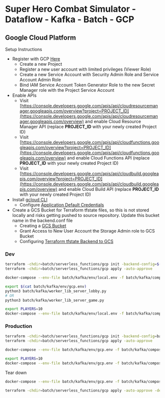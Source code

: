 # Super Hero Combat Simulator - Dataflow - Kafka - Batch - GCP

## Google Cloud Platform

Setup Instructions
 * Register with GCP [Here](https://console.cloud.google.com/freetrial)
   * Create a new Project
   * Register a new user account with limited privileges (Viewer Role)
   * Create a new Service Account with Security Admin Role and Service Account Admin Role
   * Bind IAM Service Account Token Generator Role to the new Secret Manager role with the Project Service Account
 * Enable APIs
   * Visit [https://console.developers.google.com/apis/api/cloudresourcemanager.googleapis.com/overview?project=PROJECT_ID](https://console.developers.google.com/apis/api/cloudresourcemanager.googleapis.com/overview) and enable Cloud Resource Manager API (replace **PROJECT_ID** with your newly created Project ID)
   * Visit [https://console.developers.google.com/apis/api/cloudfunctions.googleapis.com/overview?project=PROJECT_ID](https://console.developers.google.com/apis/api/cloudfunctions.googleapis.com/overview) and enable Cloud Functions API (replace **PROJECT_ID** with your newly created Project ID)
   * Visit [https://console.developers.google.com/apis/api/cloudbuild.googleapis.com/overview?project=PROJECT_ID](https://console.developers.google.com/apis/api/cloudbuild.googleapis.com/overview) and enable Cloud Build API (replace **PROJECT_ID** with your newly created Project ID)
 * Install [gcloud CLI](https://cloud.google.com/sdk/docs/install)
   * Configure [Application Default Credentials](https://cloud.google.com/docs/authentication/application-default-credentials)
 * Create a GCS Bucket for Terraform tfstate files, so this is not stored locally and risks getting pushed to source repository. Update this bucket name in the backend.conf file
   * Creating a [GCS Bucket](https://cloud.google.com/storage/docs/creating-buckets)
   * Grant Access to New User Account the Storage Admin role to GCS Bucket
   * Configuring [Terraform tfstate Backend to GCS](https://cloud.google.com/docs/terraform/resource-management/store-state)

### Dev
```bash
terraform -chdir=batch/serverless_functions/gcp init -backend-config=$(pwd)/batch/serverless_functions/gcp/backend.conf && \
terraform -chdir=batch/serverless_functions/gcp apply -auto-approve

docker-compose --env-file batch/kafka/env/local.env -f batch/kafka/compose/docker-compose.local.yml up -d redis build_db zookeeper kafka kafka-ui
```

```bash
export $(cat batch/kafka/env/gcp.env)
python3 batch/kafka/worker_lib_server_lobby.py
# OR
python3 batch/kafka/worker_lib_server_game.py
```

```bash
export PLAYERS=10
docker-compose --env-file batch/kafka/env/local.env -f batch/kafka/compose/docker-compose.local.yml up --scale player=${PLAYERS} --scale worker_lib_server_game=0 --scale worker_lib_server_lobby=0
```

### Production
```bash
terraform -chdir=batch/serverless_functions/gcp init -backend-config=backend.conf && \
terraform -chdir=batch/serverless_functions/gcp apply -auto-approve

docker-compose --env-file batch/kafka/env/gcp.env -f batch/kafka/compose/docker-compose.gcp.yml up -d zookeeper kafka kafka-ui

export PLAYERS=10
docker-compose --env-file batch/kafka/env/gcp.env -f batch/kafka/compose/docker-compose.gcp.yml up --scale player=${PLAYERS}
```

Tear down

```bash
docker-compose --env-file batch/kafka/env/gcp.env -f batch/kafka/compose/docker-compose.gcp.yml down

terraform -chdir=batch/serverless_functions/gcp apply -auto-approve -destroy
```

